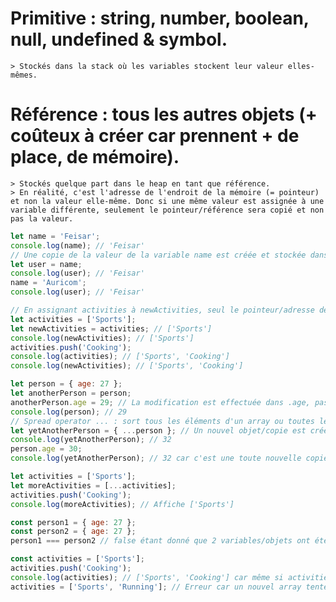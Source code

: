 # Primitive : string, number, boolean, null, undefined & symbol.
    > Stockés dans la stack où les variables stockent leur valeur elles-mêmes.

# Référence : tous les autres objets (+ coûteux à créer car prennent + de place, de mémoire).
    > Stockés quelque part dans le heap en tant que référence.
    > En réalité, c'est l'adresse de l'endroit de la mémoire (= pointeur) et non la valeur elle-même. Donc si une même valeur est assignée à une variable différente, seulement le pointeur/référence sera copié et non pas la valeur.

```javascript
let name = 'Feisar';
console.log(name); // 'Feisar'
// Une copie de la valeur de la variable name est créée et stockée dans la variable user mais est stockée dans la même place mémoire et stocke l'adresse de cet endroit 
let user = name;
console.log(user); // 'Feisar'
name = 'Auricom';
console.log(user); // 'Feisar'

// En assignant activities à newActivities, seul le pointeur/adresse de l'array est copié. L'élément/valeur/array elle-même n'est jamais dupliquée afin d'éviter de la duplication de données non nécessaire.
let activities = ['Sports'];
let newActivities = activities; // ['Sports']
console.log(newActivities); // ['Sports']
activities.push('Cooking');
console.log(activities); // ['Sports', 'Cooking']
console.log(newActivities); // ['Sports', 'Cooking']

let person = { age: 27 };
let anotherPerson = person;
anotherPerson.age = 29; // La modification est effectuée dans .age, pas dans anotherPerson malgré le fait d'utiliser l'assignation sur une constante.
console.log(person); // 29
// Spread operator ... : sort tous les éléments d'un array ou toutes les paires clé-valeur d'un objet.
let yetAnotherPerson = { ...person }; // Un nouvel objet/copie est créée.
console.log(yetAnotherPerson); // 32
person.age = 30;
console.log(yetAnotherPerson); // 32 car c'est une toute nouvelle copie.

let activities = ['Sports'];
let moreActivities = [...activities];
activities.push('Cooking');
console.log(moreActivities); // Affiche ['Sports']

const person1 = { age: 27 };
const person2 = { age: 27 };
person1 === person2 // false étant donné que 2 variables/objets ont été créés et stockés à différents endroits, 2 pointeurs pointent vers différentes adresses en mémoire et ce sont ces adresses qui sont comparées.

const activities = ['Sports'];
activities.push('Cooking');
console.log(activities); // ['Sports', 'Cooking'] car même si activities est une constante, c'est l'adresse de l'array qui est stockée dans la constante et la donnée peut être manipulée en mémoire puisque l'adresse en mémoire reste la même. Seule + de mémoire est allouée. Donc 'Cooking' est bien ajouté.
activities = ['Sports', 'Running']; // Erreur car un nouvel array tente d'être assigné à activities, ce qui n'est pas autorisé.
```
